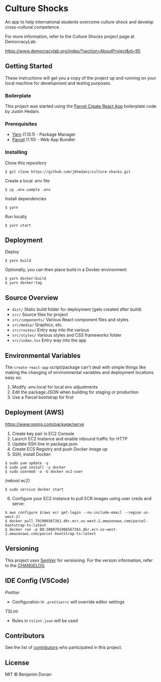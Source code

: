 # Culture Shocks

An app to help international students overcome culture shock and develop cross-cultural competence.

For more information, refer to the Culture Shocks project page at DemocracyLab:

https://www.democracylab.org/index/?section=AboutProject&id=95

## Getting Started

These instructions will get you a copy of the project up and running on your local machine for development and testing purposes.

### Boilerplate

This project was started using the [Parcel Create React App](https://github.com/jkhedani/parcel-create-react-app) boilerplate code by Justin Hedani.

### Prerequisites

- [Yarn](https://yarnpkg.com/) (1.10.1) - Package Manager
- [Parcel](https://parceljs.org/) (1.10) - Web App Bundler

### Installing

Clone this repository

```
$ git clone https://github.com/jkhedani/culture-shocks.git
```

Create a local .env file

```
$ cp .env.sample .env
```

Install dependencies

```
$ yarn
```

Run locally

```
$ yarn start
```

## Deployment

Deploy

```
$ yarn build
```

Optionally, you can then place build in a Docker environment:

```
$ yarn docker:build
$ yarn docker:tag
```

## Source Overview

- `dist/` Static build folder for deployment (gets created after build)
- `src/` Source files for project
- `src/components/` Various React component files and styles
- `src/media/` Graphics, etc.
- `src/routes/` Entry way into the various
- `src/styles/` Various styles and CSS frameworks folder
- `src/index.tsx` Entry way into the app

## Environmental Variables

The `create-react-app` script/package can't deal with simple things like making the changing of environmental variables and deployment locations easy so:
1. Modify .env.local for local env adjustments
2. Edit the package.JSON when building for staging or production
3. Use a Parcel bootstrap for first

## Deployment (AWS)

https://www.npmjs.com/package/serve

1. Create key pair in EC2 Console
2. Launch EC2 Instance and enable inbound traffic for HTTP
3. Update SSH line in package.json
4. Create ECS Registry and push Docker image up
5. SSH, install Docker:

```
$ sudo yum update -y
$ sudo yum install -y docker
$ sudo usermod -a -G docker ec2-user
```
(reboot ec2)
```
$ sudo service docker start
```

6. Configure your EC2 instance to pull ECR images using user creds and serve:

```
$ aws configure $(aws ecr get-login --no-include-email --region us-west-2)
$ docker pull 791906567261.dkr.ecr.us-west-2.amazonaws.com/parcel-bootstrap-ts:latest
$ docker run -p 80:3000791906567261.dkr.ecr.us-west-2.amazonaws.com/parcel-bootstrap-ts:latest
```

## Versioning

This project uses [SemVer](http://semver.org/) for versioning. For the version information, refer to the [CHANGELOG](https://github.com/jkhedani/culture-shocks/blob/master/CHANGELOG.md).

## IDE Config (VSCode)

_Prettier_

- Configuration in `.prettierrc` will override editor settings

_TSLint_

- Rules in `tslint.json` will be used

## Contributors

See the list of [contributors](https://github.com/jkhedani/culture-shocks/blob/master/CONTRIBUTORS.md) who participated in this project.

## License

MIT © Benjamin Donan
